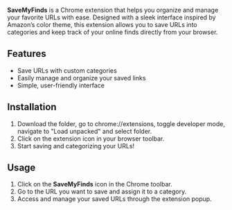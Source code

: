 **SaveMyFinds** is a Chrome extension that helps you organize and manage your favorite URLs with ease. Designed with a sleek interface inspired by Amazon’s color theme,
this extension allows you to save URLs into categories and keep track of your online finds directly from your browser.

## Features

- Save URLs with custom categories
- Easily manage and organize your saved links
- Simple, user-friendly interface

## Installation

1. Download the folder, go to chrome://extensions, toggle developer mode, navigate to "Load unpacked" and select folder.
2. Click on the extension icon in your browser toolbar.
3. Start saving and categorizing your URLs!

## Usage

1. Click on the **SaveMyFinds** icon in the Chrome toolbar.
2. Go to the URL you want to save and assign it to a category.
3. Access and manage your saved URLs through the extension popup.


